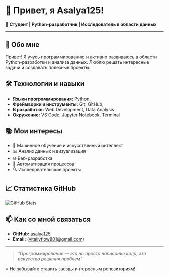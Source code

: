 # 👋 Привет, я Asalya125!

🚀 **Студент | Python-разработчик | Исследователь в области данных**

---

## 🎯 Обо мне

Привет! Я учусь программированию и активно развиваюсь в области Python-разработки и анализа данных. Люблю решать интересные задачи и создавать полезные проекты.

## 🛠️ Технологии и навыки

- **Языки программирования:** Python,
- **Фреймворки и инструменты:** Git, GitHub, 
- **В разработке:**  Web Development, Data Analysis
- **Окружение:** VS Code, Jupyter Notebook, Terminal

## 📚 Мои интересы

- 🤖 Машинное обучение и искусственный интеллект
- 📊 Анализ данных и визуализация
- 🌐 Веб-разработка
- 🎯 Автоматизация процессов
- 🔍 Исследовательские проекты

## 📈 Статистика GitHub

![GitHub Stats](https://github-readme-stats.vercel.app/api?username=asalya125&show_icons=true&theme=radical)


## 📫 Как со мной связаться

- **GitHub:** [asalya125](https://github.com/asalya125)
- **Email:** (vitaliyflow801@gmail.com)

---

> *"Программирование — это не просто написание кода, это искусство решения проблем"*

⭐ Не забывайте ставить звезды интересным репозиториям!
